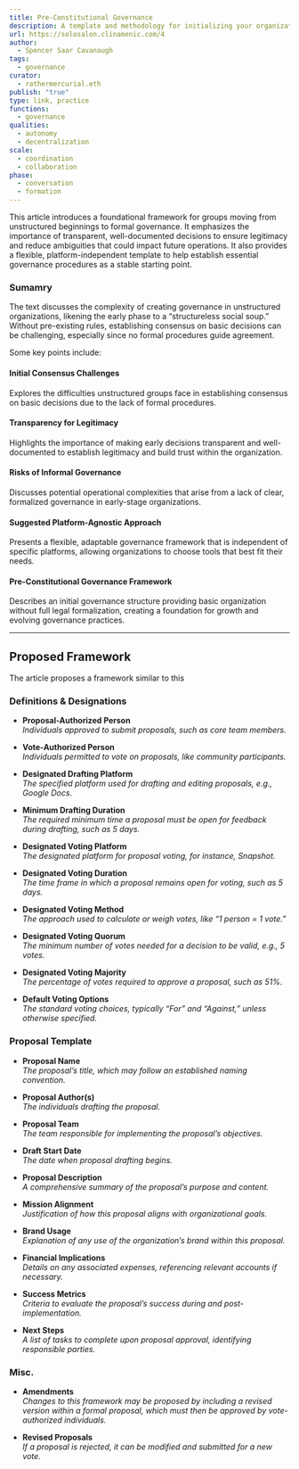 ```yaml
---
title: Pre-Constitutional Governance
description: A template and methodology for initializing your organization's governance.
url: https://solosalon.clinamenic.com/4
author:
  - Spencer Saar Cavanaugh
tags:
  - governance
curator:
  - rathermercurial.eth
publish: "true"
type: link, practice
functions:
  - governance
qualities:
  - autonomy
  - decentralization
scale:
  - coordination
  - collaboration
phase:
  - conversation
  - formation
---
```


This article introduces a foundational framework for groups moving from unstructured beginnings to formal governance. It emphasizes the importance of transparent, well-documented decisions to ensure legitimacy and reduce ambiguities that could impact future operations. It also provides a flexible, platform-independent template to help establish essential governance procedures as a stable starting point.

### Sumamry

The text discusses the complexity of creating governance in unstructured organizations, likening the early phase to a “structureless social soup.” Without pre-existing rules, establishing consensus on basic decisions can be challenging, especially since no formal procedures guide agreement.

Some key points include:

#### Initial Consensus Challenges
Explores the difficulties unstructured groups face in establishing consensus on basic decisions due to the lack of formal procedures.

#### Transparency for Legitimacy
Highlights the importance of making early decisions transparent and well-documented to establish legitimacy and build trust within the organization.

#### Risks of Informal Governance
Discusses potential operational complexities that arise from a lack of clear, formalized governance in early-stage organizations.

#### Suggested Platform-Agnostic Approach
Presents a flexible, adaptable governance framework that is independent of specific platforms, allowing organizations to choose tools that best fit their needs.

#### Pre-Constitutional Governance Framework
Describes an initial governance structure providing basic organization without full legal formalization, creating a foundation for growth and evolving governance practices.

---

## Proposed Framework

The article proposes a framework similar to this

### Definitions & Designations

- **Proposal-Authorized Person**  
  *Individuals approved to submit proposals, such as core team members.*

- **Vote-Authorized Person**  
  *Individuals permitted to vote on proposals, like community participants.*

- **Designated Drafting Platform**  
  *The specified platform used for drafting and editing proposals, e.g., Google Docs.*

- **Minimum Drafting Duration**  
  *The required minimum time a proposal must be open for feedback during drafting, such as 5 days.*

- **Designated Voting Platform**  
  *The designated platform for proposal voting, for instance, Snapshot.*

- **Designated Voting Duration**  
  *The time frame in which a proposal remains open for voting, such as 5 days.*

- **Designated Voting Method**  
  *The approach used to calculate or weigh votes, like “1 person = 1 vote.”*

- **Designated Voting Quorum**  
  *The minimum number of votes needed for a decision to be valid, e.g., 5 votes.*

- **Designated Voting Majority**  
  *The percentage of votes required to approve a proposal, such as 51%.*

- **Default Voting Options**  
  *The standard voting choices, typically “For” and “Against,” unless otherwise specified.*

### Proposal Template

- **Proposal Name**  
  *The proposal’s title, which may follow an established naming convention.*

- **Proposal Author(s)**  
  *The individuals drafting the proposal.*

- **Proposal Team**  
  *The team responsible for implementing the proposal’s objectives.*

- **Draft Start Date**  
  *The date when proposal drafting begins.*

- **Proposal Description**  
  *A comprehensive summary of the proposal’s purpose and content.*

- **Mission Alignment**  
  *Justification of how this proposal aligns with organizational goals.*

- **Brand Usage**  
  *Explanation of any use of the organization’s brand within this proposal.*

- **Financial Implications**  
  *Details on any associated expenses, referencing relevant accounts if necessary.*

- **Success Metrics**  
  *Criteria to evaluate the proposal’s success during and post-implementation.*

- **Next Steps**  
  *A list of tasks to complete upon proposal approval, identifying responsible parties.*

### Misc.

- **Amendments**  
  *Changes to this framework may be proposed by including a revised version within a formal proposal, which must then be approved by vote-authorized individuals.*

- **Revised Proposals**  
  *If a proposal is rejected, it can be modified and submitted for a new vote.*